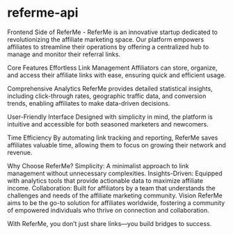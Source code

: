 # referme-api
Frontend Side of ReferMe - ReferMe is an innovative startup dedicated to revolutionizing the affiliate marketing space. Our platform empowers affiliates to streamline their operations by offering a centralized hub to manage and monitor their referral links.

Core Features Effortless Link Management Affiliators can store, organize, and access their affiliate links with ease, ensuring quick and efficient usage.

Comprehensive Analytics ReferMe provides detailed statistical insights, including click-through rates, geographic traffic data, and conversion trends, enabling affiliates to make data-driven decisions.

User-Friendly Interface Designed with simplicity in mind, the platform is intuitive and accessible for both seasoned marketers and newcomers.

Time Efficiency By automating link tracking and reporting, ReferMe saves affiliates valuable time, allowing them to focus on growing their network and revenue.

Why Choose ReferMe? Simplicity: A minimalist approach to link management without unnecessary complexities. Insights-Driven: Equipped with analytics tools that provide actionable data to maximize affiliate income. Collaboration: Built for affiliators by a team that understands the challenges and needs of the affiliate marketing community. Vision ReferMe aims to be the go-to solution for affiliates worldwide, fostering a community of empowered individuals who thrive on connection and collaboration.

With ReferMe, you don’t just share links—you build bridges to success.
